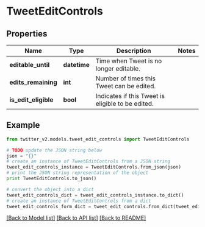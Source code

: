 # TweetEditControls


## Properties
Name | Type | Description | Notes
------------ | ------------- | ------------- | -------------
**editable_until** | **datetime** | Time when Tweet is no longer editable. | 
**edits_remaining** | **int** | Number of times this Tweet can be edited. | 
**is_edit_eligible** | **bool** | Indicates if this Tweet is eligible to be edited. | 

## Example

```python
from twitter_v2.models.tweet_edit_controls import TweetEditControls

# TODO update the JSON string below
json = "{}"
# create an instance of TweetEditControls from a JSON string
tweet_edit_controls_instance = TweetEditControls.from_json(json)
# print the JSON string representation of the object
print TweetEditControls.to_json()

# convert the object into a dict
tweet_edit_controls_dict = tweet_edit_controls_instance.to_dict()
# create an instance of TweetEditControls from a dict
tweet_edit_controls_form_dict = tweet_edit_controls.from_dict(tweet_edit_controls_dict)
```
[[Back to Model list]](../README.md#documentation-for-models) [[Back to API list]](../README.md#documentation-for-api-endpoints) [[Back to README]](../README.md)


